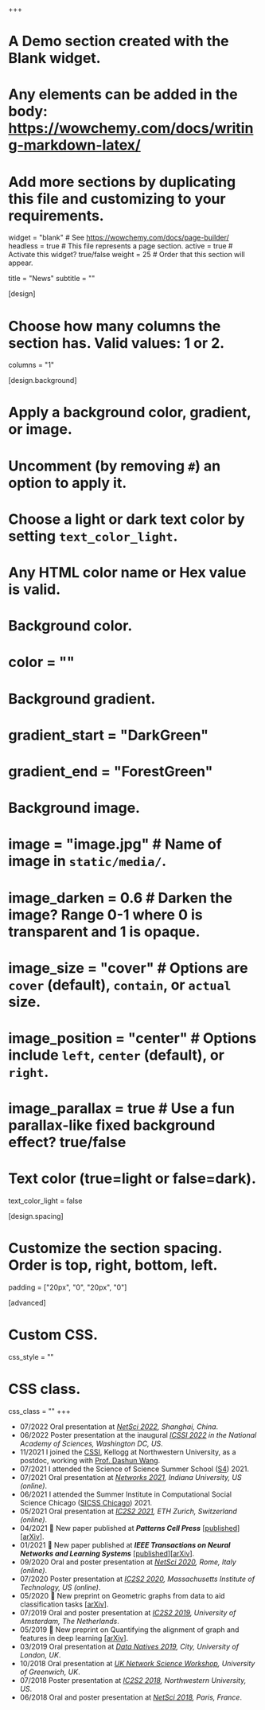 +++
# A Demo section created with the Blank widget.
# Any elements can be added in the body: https://wowchemy.com/docs/writing-markdown-latex/
# Add more sections by duplicating this file and customizing to your requirements.

widget = "blank"  # See https://wowchemy.com/docs/page-builder/
headless = true  # This file represents a page section.
active = true  # Activate this widget? true/false
weight = 25  # Order that this section will appear.

title = "News"
subtitle = ""

[design]
  # Choose how many columns the section has. Valid values: 1 or 2.
  columns = "1"

[design.background]
  # Apply a background color, gradient, or image.
  #   Uncomment (by removing `#`) an option to apply it.
  #   Choose a light or dark text color by setting `text_color_light`.
  #   Any HTML color name or Hex value is valid.

  # Background color.
  # color = ""
  
  # Background gradient.
  # gradient_start = "DarkGreen"
  # gradient_end = "ForestGreen"
  
  # Background image.
  # image = "image.jpg"  # Name of image in `static/media/`.
  # image_darken = 0.6  # Darken the image? Range 0-1 where 0 is transparent and 1 is opaque.
  # image_size = "cover"  #  Options are `cover` (default), `contain`, or `actual` size.
  # image_position = "center"  # Options include `left`, `center` (default), or `right`.
  # image_parallax = true  # Use a fun parallax-like fixed background effect? true/false
  
  # Text color (true=light or false=dark).
  text_color_light = false

[design.spacing]
  # Customize the section spacing. Order is top, right, bottom, left.
  padding = ["20px", "0", "20px", "0"]

[advanced]
 # Custom CSS. 
 css_style = ""
 
 # CSS class.
 css_class = ""
+++
- 07/2022 Oral presentation at *[NetSci 2022](https://netsci2022.net/), Shanghai, China*.
- 06/2022 Poster presentation at the inaugural *[ICSSI 2022](https://www.icssi.org/) in the National Academy of Sciences, Washington DC, US*.
- 11/2021 I joined the [CSSI](https://www.kellogg.northwestern.edu/research/science-of-science.aspx), Kellogg at Northwestern University, as a postdoc, working with [Prof. Dashun Wang](https://www.dashunwang.com/).
- 07/2021 I attended the Science of Science Summer School ([S4](https://scienceofscience.org/)) 2021.
- 07/2021 Oral presentation at *[Networks 2021](https://networks2021.net/), Indiana University, US (online)*.
- 06/2021 I attended the Summer Institute in Computational Social Science Chicago ([SICSS Chicago](https://sicss.io/2021/chicago/)) 2021.
- 05/2021 Oral presentation at *[IC2S2 2021](https://ic2s2-2021.ethz.ch/), ETH Zurich, Switzerland (online)*.
- 04/2021 :book: New paper published at ***Patterns Cell Press*** [[published](https://www.cell.com/patterns/fulltext/S2666-3899(21)00057-X)][[arXiv](https://arxiv.org/abs/2005.04081)].
- 01/2021 :book: New paper published at ***IEEE Transactions on Neural Networks and Learning Systems*** [[published](https://ieeexplore.ieee.org/document/9319542)][[arXiv](https://arxiv.org/abs/1905.12921)].
- 09/2020 Oral and poster presentation at *[NetSci 2020](https://netsci2020.netscisociety.net/), Rome, Italy (online)*.
- 07/2020 Poster presentation at *[IC2S2 2020](https://ic2s2.mit.edu/), Massachusetts Institute of Technology, US (online)*.
- 05/2020 :book: New preprint on Geometric graphs from data to aid classification tasks [[arXiv](https://arxiv.org/abs/2005.04081)].
- 07/2019 Oral and poster presentation at *[IC2S2 2019](https://2019.ic2s2.org/), University of Amsterdam, The Netherlands*.
- 05/2019 :book: New preprint on Quantifying the alignment of graph and features in deep learning [[arXiv](https://arxiv.org/abs/1905.12921)].
- 03/2019 Oral presentation at *[Data Natives 2019](https://datanatives.tumblr.com/), City, University of London, UK*.
- 10/2018 Oral presentation at *[UK Network Science Workshop](https://sites.google.com/view/2nd-uk-netsci-workshop), University of Greenwich, UK*.
- 07/2018 Poster presentation at *[IC2S2 2018](https://www.kellogg.northwestern.edu/news-events/conference/ic2s2/2018.aspx), Northwestern University, US*.
- 06/2018 Oral and poster presentation at *[NetSci 2018](https://netsci2018.wixsite.com/netsci2018), Paris, France*.
